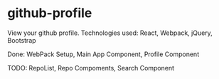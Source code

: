# github-profile

View your github profile.
Technologies used: React, Webpack, jQuery, Bootstrap

Done:
WebPack Setup, Main App Component, Profile Component

TODO:
RepoList, Repo Compoments, Search Component